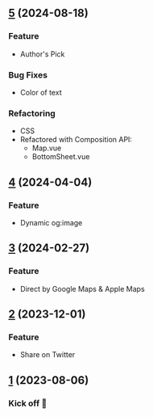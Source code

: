 ## [5](https://deejiar.com) (2024-08-18)
### Feature
* Author's Pick

### Bug Fixes
* Color of text
### Refactoring
* CSS
* Refactored with Composition API:
  * Map.vue
  * BottomSheet.vue

## [4](https://deejiar.com) (2024-04-04)
### Feature
* Dynamic og:image

## [3](https://deejiar.com) (2024-02-27)
### Feature
* Direct by Google Maps & Apple Maps

## [2](https://deejiar.com) (2023-12-01)
### Feature
* Share on Twitter

## [1](https://deejiar.com) (2023-08-06)
### Kick off 🚀